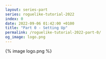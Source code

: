```yaml
---
layout: series-part
series: roguelike-tutorial-2022
index: 0
date: 2022-09-06 01:42:00 +0100
title: "Part 0 - Setting Up"
permalink: /roguelike-tutorial-2022-part-0/
og_image: logo.png
---
```


{% image logo.png %}
